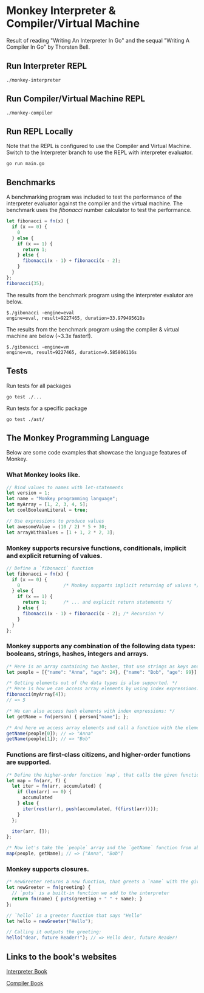 # Monkey Interpreter & Compiler/Virtual Machine
Result of reading "Writing An Interpreter In Go" and the sequal "Writing A Compiler In Go" by Thorsten Bell.

## Run Interpreter REPL
```
./monkey-interpreter
```

## Run Compiler/Virtual Machine REPL
```
./monkey-compiler
```

## Run REPL Locally
Note that the REPL is configured to use the Compiler and Virtual Machine. Switch to the Interpreter branch to use the REPL with interpreter evaluator.
```
go run main.go
```

## Benchmarks
A benchmarking program was included to test the performance of the interpreter evaluator against the compiler and the virtual machine. The benchmark uses the *fibonacci* number calculator to test the performance.
```JavaScript
let fibonacci = fn(x) {
  if (x == 0) {
    0
  } else {
    if (x == 1) {
      return 1;
    } else {
      fibonacci(x - 1) + fibonacci(x - 2);
    }
  }
};
fibonacci(35);
```

The results from the benchmark program using the interpreter evalutor are below.
```
$./gibonacci -engine=eval
engine=eval, result=9227465, duration=33.979495618s
```

The results from the benchmark program using the compiler & virtual machine are below (~3.3x faster!).
```
$./gibonacci -engine=vm
engine=vm, result=9227465, duration=9.585806116s
```

## Tests
Run tests for all packages
```
go test ./...
```
Run tests for a specific package
```
go test ./ast/
```


## The Monkey Programming Language
Below are some code examples that showcase the language features of Monkey.

### What Monkey looks like.
``` JavaScript
// Bind values to names with let-statements
let version = 1;
let name = "Monkey programming language";
let myArray = [1, 2, 3, 4, 5];
let coolBooleanLiteral = true;

// Use expressions to produce values
let awesomeValue = (10 / 2) * 5 + 30;
let arrayWithValues = [1 + 1, 2 * 2, 3];
```

### Monkey supports recursive functions, conditionals, implicit and explicit returning of values.
```JavaScript
// Define a `fibonacci` function
let fibonacci = fn(x) {
  if (x == 0) {
    0                /* Monkey supports implicit returning of values */
  } else {
    if (x == 1) {
      return 1;      /* ... and explicit return statements */
    } else {
      fibonacci(x - 1) + fibonacci(x - 2); /* Recursion */
    }
  }
};
```

### Monkey supports any combination of the following data types: booleans, strings, hashes, integers and arrays.
```JavaScript
/* Here is an array containing two hashes, that use strings as keys and integers and strings as values */
let people = [{"name": "Anna", "age": 24}, {"name": "Bob", "age": 99}];

/* Getting elements out of the data types is also supported. */
/* Here is how we can access array elements by using index expressions: */
fibonacci(myArray[4]);
// => 5

/* We can also access hash elements with index expressions: */
let getName = fn(person) { person["name"]; };

/* And here we access array elements and call a function with the element as argument: */
getName(people[0]); // => "Anna"
getName(people[1]); // => "Bob"
```

### Functions are first-class citizens, and higher-order functions are supported.
```JavaScript
/* Define the higher-order function `map`, that calls the given function `f` on each element in `arr` and returns an array of the produced values. */
let map = fn(arr, f) {
  let iter = fn(arr, accumulated) {
    if (len(arr) == 0) {
      accumulated
    } else {
      iter(rest(arr), push(accumulated, f(first(arr))));
    }
  };

  iter(arr, []);
};

/* Now let's take the `people` array and the `getName` function from above and use them with `map`. */
map(people, getName); // => ["Anna", "Bob"]
```

### Monkey supports closures.
```JavaScript
/* newGreeter returns a new function, that greets a `name` with the given 'greeting`. */
let newGreeter = fn(greeting) {
  // `puts` is a built-in function we add to the interpreter
  return fn(name) { puts(greeting + " " + name); }
};

// `hello` is a greeter function that says "Hello"
let hello = newGreeter("Hello");

// Calling it outputs the greeting:
hello("dear, future Reader!"); // => Hello dear, future Reader!
```

## Links to the book's websites

[Interpreter Book](https://interpreterbook.com/) 

[Compiler Book](https://compilerbook.com/)